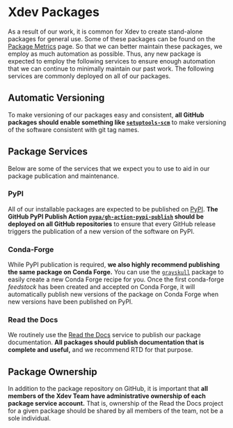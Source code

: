 # Xdev Packages

As a result of our work, it is common for Xdev to create stand-alone packages for
general use.  Some of these packages can be found on the
[Package Metrics](../status/packages) page.  So that we can better maintain
these packages, we employ as much automation as possible.  Thus, any new package
is expected to employ the following services to ensure enough automation that we
can continue to minimally maintain our past work.  The following services are
commonly deployed on all of our packages.

## Automatic Versioning

To make versioning of our packages easy and consistent, **all GitHub packages
should enable something like [`setuptools-scm`](https://github.com/pypa/setuptools_scm/)**
to make versioning of the software consistent with git tag names.

## Package Services

Below are some of the services that we expect you to use to aid in our
package publication and maintenance.

### PyPI

All of our installable packages are expected to be published on
[PyPI](https://pypi.org).  **The GitHub PyPI Publish Action
[`pypa/gh-action-pypi-publish`](https://github.com/marketplace/actions/pypi-publish)
should be deployed on all GitHub repositories** to ensure that every GitHub release
triggers the publication of a new version of the software on PyPI.

### Conda-Forge

While PyPI publication is required, **we also highly recommend publishing the same
package on Conda Forge.**  You can use the
[`grayskull`](https://github.com/marcelotrevisani/grayskull) package to easily
create a new Conda Forge recipe for you.  Once the first conda-forge *feedstock*
has been created and accepted on Conda Forge, it will automatically publish
new versions of the package on Conda Forge when new versions have been published
on PyPI.

### Read the Docs

We routinely use the [Read the Docs](https://readthedocs.org) service to publish
our package documentation.  **All packages should publish documentation that is
complete and useful,** and we recommend RTD for that purpose.

## Package Ownership

In addition to the package repository on GitHub, it is important that **all members
of the Xdev Team have administrative ownership of each package service account.**
That is, ownership of the Read the Docs project for a given package should be
shared by all members of the team, not be a sole individual.
